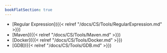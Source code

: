 ```yaml
---
bookFlatSection: true
---
```


- [Regular Expression]({{< relref "/docs/CS/Tools/RegularExpression.md" >}})
- [Maven]({{< relref "/docs/CS/Tools/Maven.md" >}})
- [Docker]({{< relref "/docs/CS/Tools/Docker.md" >}})
- [GDB]({{< relref "/docs/CS/Tools/GDB.md" >}})